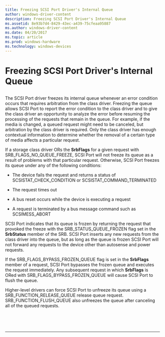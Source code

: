 ```yaml
---
title: Freezing SCSI Port Driver's Internal Queue
author: windows-driver-content
description: Freezing SCSI Port Driver's Internal Queue
ms.assetid: 8e93b7d4-8429-43ec-a439-75cfeaa95887
ms.author: windows-driver-content
ms.date: 04/20/2017
ms.topic: article
ms.prod: windows-hardware
ms.technology: windows-devices
---
```


# Freezing SCSI Port Driver's Internal Queue


## <span id="ddk_freezing_scsi_port_drivers_internal_queue_kg"></span><span id="DDK_FREEZING_SCSI_PORT_DRIVERS_INTERNAL_QUEUE_KG"></span>


The SCSI Port driver freezes its internal queue whenever an error condition occurs that requires arbitration from the class driver. Freezing the queue allows SCSI Port to report the error condition to the class driver and to give the class driver an opportunity to analyze the error before resuming the processing of the requests that remain in the queue. For example, if the media is changed, a queued request might need to be canceled, but arbitration by the class driver is required. Only the class driver has enough contextual information to determine whether the removal of a certain type of media affects a particular request.

If a storage class driver ORs the **SrbFlags** for a given request with SRB\_FLAGS\_NO\_QUEUE\_FREEZE, SCSI Port will not freeze its queue as a result of problems with that particular request. Otherwise, SCSI Port freezes its queue under any of the following conditions:

-   The device fails the request and returns a status of SCSISTAT\_CHECK\_CONDITION or SCSISTAT\_COMMAND\_TERMINATED

-   The request times out

-   A bus reset occurs while the device is executing a request

-   A request is terminated by a bus message command such as SCSIMESS\_ABORT

SCSI Port indicates that its queue is frozen by returning the request that provoked the freeze with the SRB\_STATUS\_QUEUE\_FROZEN flag set in the **SrbStatus** member of the SRB. SCSI Port inserts any new requests from the class driver into the queue, but as long as the queue is frozen SCSI Port will not forward any requests to the device other than autosense and power requests.

If the SRB\_FLAGS\_BYPASS\_FROZEN\_QUEUE flag is set in the **SrbFlags** member of a request, SCSI Port bypasses the frozen queue and executes the request immediately. Any subsequent request in which **SrbFlags** is ORed with SRB\_FLAGS\_BYPASS\_FROZEN\_QUEUE will cause SCSI Port to flush the queue.

Higher-level drivers can force SCSI Port to unfreeze its queue using a SRB\_FUNCTION\_RELEASE\_QUEUE release queue request. SRB\_FUNCTION\_FLUSH\_QUEUE also unfreezes the queue after canceling all of the queued requests.

 

 


--------------------


